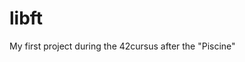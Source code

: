 # libft
My first project during the 42cursus after the "Piscine"                                                                                                                                                        




